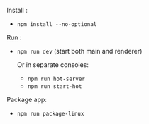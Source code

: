 Install : 
- `npm install --no-optional`

Run :
- `npm run dev` (start both main and renderer) 

    Or in separate consoles:
    - `npm run hot-server`
    - `npm run start-hot`

Package app:
- `npm run package-linux`
